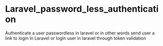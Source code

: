 # Laravel_password_less_authentication
 Authenticate a user passwordless in laravel or in other words send user a link to login in Laravel or login user in laravel through token validation 
